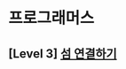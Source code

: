 # 프로그래머스 
## [Level 3] [섬 연결하기][link]

[link]: https://programmers.co.kr/learn/courses/30/lessons/42861
